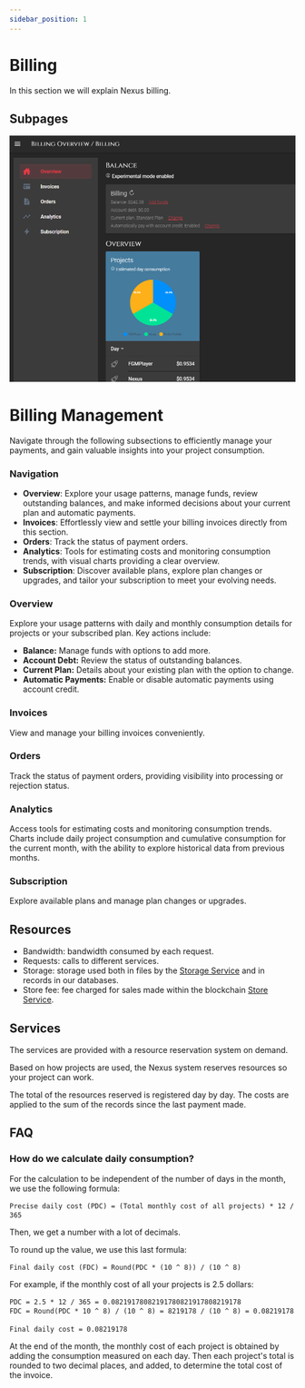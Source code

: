 ```yaml
---
sidebar_position: 1
---
```


# Billing

In this section we will explain Nexus billing.

## Subpages

![Overview](/img/billing/billing_overview.png)

# Billing Management

Navigate through the following subsections to efficiently manage your payments, and gain valuable insights into your project consumption.

### Navigation

- **Overview**: Explore your usage patterns, manage funds, review outstanding balances, and make informed decisions about your current plan and automatic payments.
- **Invoices**: Effortlessly view and settle your billing invoices directly from this section.
- **Orders**: Track the status of payment orders.
- **Analytics**: Tools for estimating costs and monitoring consumption trends, with visual charts providing a clear overview.
- **Subscription**: Discover available plans, explore plan changes or upgrades, and tailor your subscription to meet your evolving needs.

### Overview

Explore your usage patterns with daily and monthly consumption details for projects or your subscribed plan. Key actions include:

- **Balance:** Manage funds with options to add more.
- **Account Debt:** Review the status of outstanding balances.
- **Current Plan:** Details about your existing plan with the option to change.
- **Automatic Payments:** Enable or disable automatic payments using account credit.

### Invoices

View and manage your billing invoices conveniently.

### Orders

Track the status of payment orders, providing visibility into processing or rejection status.

### Analytics

Access tools for estimating costs and monitoring consumption trends. Charts include daily project consumption and cumulative consumption for the current month, with the ability to explore historical data from previous months.

### Subscription

Explore available plans and manage plan changes or upgrades.

## Resources
- Bandwidth: bandwidth consumed by each request.
- Requests: calls to different services.
- Storage: storage used both in files by the [Storage Service](../services/storage.md) and in records in our databases.
- Store fee: fee charged for sales made within the blockchain [Store Service](../services/store.md).

## Services

The services are provided with a resource reservation system on demand.

Based on how projects are used, the Nexus system reserves resources so your project can work.

The total of the resources reserved is registered day by day. The costs are applied to the sum of the records since the last payment made.

## FAQ

### How do we calculate daily consumption?
For the calculation to be independent of the number of days in the month, we use the following formula:

```
Precise daily cost (PDC) = (Total monthly cost of all projects) * 12 / 365
```

Then, we get a number with a lot of decimals.

To round up the value, we use this last formula:

```
Final daily cost (FDC) = Round(PDC * (10 ^ 8)) / (10 ^ 8)
```

For example, if the monthly cost of all your projects is 2.5 dollars:

```
PDC = 2.5 * 12 / 365 = 0.08219178082191780821917808219178
FDC = Round(PDC * 10 ^ 8) / (10 ^ 8) = 8219178 / (10 ^ 8) = 0.08219178

Final daily cost = 0.08219178
```

At the end of the month, the monthly cost of each project is obtained by adding the consumption measured on each day. Then each project's total is rounded to two decimal places, and added, to determine the total cost of the invoice.

